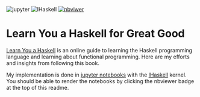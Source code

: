 ![jupyter](https://i.imgur.com/S16l2Hw.png) ![IHaskell](https://i.imgur.com/qhXXFbA.png) [![nbviwer](https://cdn.rawgit.com/jupyter/design/master/logos/Badges/nbviewer_badge.svg)](http://nbviewer.jupyter.org/github/DevonMorris/LearnYouAHaskell/)

# Learn You a Haskell for Great Good
[Learn You a Haskell](http://learnyouahaskell.com/chapters) is an online guide to learning the Haskell programming language and learning about functional programming. Here are my efforts and insights from following this book.

My implementation is done in [jupyter notebooks](http://jupyter.org/) with the [IHaskell](https://github.com/gibiansky/IHaskell) kernel. You should be able to render the notebooks by clicking the nbviewer badge at the top of this readme.

<!-- ## Binder-->
<!--The binder notebook viewer builds a [Docker](https://www.docker.com/) image. This way that binder works, this will be built once for a specific `ref` (i.e. commit). Ideally, I will have already committed, pushed and built the image in binder. However, if the binder takes a ridiculous amount time to load, it is probably building the docker image for the commit for the first time. So, go get a drink and come back in 30 minutes or so and it'll be ready.-->

<!--Alternatively, you can clone my repository and install IHaskell yourself and run the notebook that way.-->
